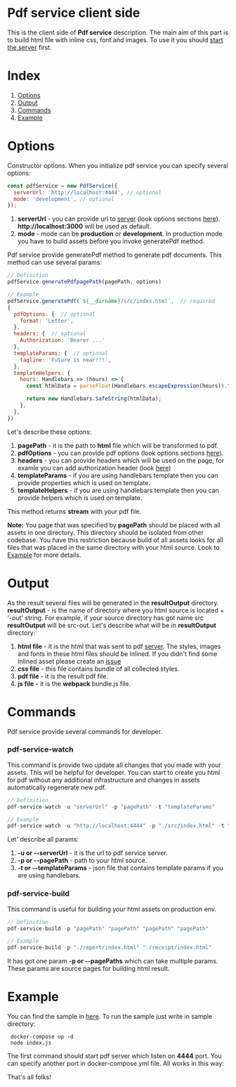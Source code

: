 Pdf service client side
===========
This is the client side of **Pdf service** description.
The main aim of this part is to build html file with inline css, font and images.
To use it you should [start the server](../server/README.md) first.

Index
===========
  1. [Options](#options)
  2. [Output](#output)
  3. [Commands](#commands)
  4. [Example](#example)

Options
=======
Constructor options. When you initialize pdf service you can specify several options:
``` javascript
const pdfService = new PdfService({
  serverUrl: 'http://localhost:4444', // optional
  mode: 'development', // optional
});
```

  1. **serverUrl** - you can provide url to [server](../server/README.md) (look options sections [here](https://www.npmjs.com/package/wkhtmltopdf)). **http://localhost:3000** will be used as default.
  2. **mode** - mode can be **production** or **development**. In production mode you have to build assets before you invoke generatePdf method.

Pdf service provide generatePdf method to generate pdf documents. This method can use several params:
``` javascript
// Definition
pdfService.generatePdfpagePath(pagePath, options)

// Example
pdfService.generatePdf(`${__dirname}/src/index.html`,  // required
{
  pdfOptions: {  // optional
    format: 'Letter',
  },
  headers: {  // optional
    Authorization: 'Bearer ...'
  },
  templateParams: {  // optional
    tagline: 'Future is near!!!',
  },
  templateHelpers: {
    hours: Handlebars => (hours) => {
      const htmlData = parseFloat(Handlebars.escapeExpression(hours)).toFixed(2);

      return new Handlebars.SafeString(htmlData);
    },
  },
})
```

Let's describe these options:
  1. **pagePath** - it is the path to **html** file which will be transformed to pdf.
  2. **pdfOptions** - you can provide pdf options (look options sections [here](https://github.com/GoogleChrome/puppeteer/blob/master/docs/api.md#pagepdfoptions)).
  3. **headers** - you can provide headers which will be used on the page, for examle you can add authorization header (look [here](https://github.com/GoogleChrome/puppeteer/blob/master/docs/api.md#pagesetextrahttpheadersheaders))
  4. **templateParams** - if you are using handlebars template then you can provide properties which is used on template.
  5. **templateHelpers** - if you are using handlebars template then you can provide helpers which is used on template.

This method returns **stream** with your pdf file.

**Note:** You page that was specified by **pagePath** should be placed with all assets in one directory.
 This directory should be isolated from other codebase.
 You have this restriction because build of all assets looks for all files that was placed in the same directory with your html source.
 Look to [Example](#example) for more details.

Output
===========
As the result several files will be generated in the **resultOutput** directory.
**resultOutput** - is the name of directory where you html source is located + '-out' string.
For example, if your source directory has got name src  **resultOutput** will be src-out.
Let's describe what will be in  **resultOutput** directory:
 1. **html file** - it is the html that was sent to pdf [server](../server/README.md).
  The styles, images and fonts in these html files should be inlined.
  If you didn't find some inlined asset please create an [issue](https://github.com/startupsummer/service-stack/issues)
 2. **css file** - this file contains bundle of all collected styles.
 3. **pdf file** - it is the result pdf file.
 4. **js file** - it is the **webpack** bundle.js file.

Commands
========
Pdf service provide several commands for developer.

### pdf-service-watch

This command is provide two update all changes that you made with your assets.
This will be helpful for developer.
You can start to create you html for pdf without any additional
infrastructure and changes in assets automatically regenerate new pdf.

``` javascript
// Definition
pdf-service-watch -u "serverUrl" -p "pagePath" -t "templateParams"

// Example
pdf-service-watch -u "http://localhost:4444" -p "./src/index.html" -t "./templateParams.json"
```

Let' describe all params:
 1. **-u or --serverUrl** - it is the url to pdf service server.
 2. **-p or --pagePath** - path to your html source.
 3. **-t or --templateParams** - json file that contains template params if you are using handlebars.

### pdf-service-build

This command is useful for building your html assets on production env.

``` javascript
// Definition
pdf-service-build -p "pagePath" "pagePath" "pagePath" "pagePath"

// Example
pdf-service-build -p "./report/index.html" "./receipt/index.html"
```

It has got one param **-p or --pagePaths** which can take multiple params.
These params are source pages for building html result.

Example
===========
You can find the sample in [here](./sample). To run the sample just write in sample directory:
```
 docker-compose up -d
 node index.js
```
The first command should start pdf server which listen on **4444** port.
You can specify another port in docker-compose.yml file.
All works in this way:

That's all folks!
